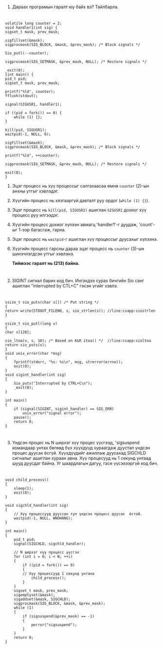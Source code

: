 #
1. Дараах програмын гаралт юу байх вэ? Тайлбарла.
#
	volatile long counter = 2;
	void handler1(int sig) {
	sigset_t mask, prev_mask;

	sigfillset(&mask);
	sigprocmask(SIG_BLOCK, &mask, &prev_mask); /* Block signals */

	Sio_putl(--counter);

	sigprocmask(SIG_SETMASK, &prev_mask, NULL); /* Restore signals */

	_exit(0);
	}int main() {
	pid_t pid;
	sigset_t mask, prev_mask;

	printf("%ld", counter);
	fflush(stdout);

	signal(SIGUSR1, handler1);

	if ((pid = fork()) == 0) {
		while (1) {};
	}

	kill(pid, SIGUSR1);
	waitpid(-1, NULL, 0);

	sigfillset(&mask);
	sigprocmask(SIG_BLOCK, &mask, &prev_mask); /* Block signals */

	printf("%ld", ++counter);

	sigprocmask(SIG_SETMASK, &prev_mask, NULL); /* Restore signals */

	exit(0);
	}

 1. Эцэг процесс нь хүү процессыг салгахаасаа өмнө `counter` (2)-ын анхны утгыг хэвлэдэг.

 2. Хүүгийн процесс нь хязгааргүй давталт руу ордог (`while (1) {}`).

 3. Эцэг процесс нь `kill(pid, SIGUSR1)` ашиглан `SIGUSR1` дохиог хүү процесс руу илгээдэг.

 4. Хүүгийн процесс дохиог хүлээн авмагц 'handler1'-г дуудаж, 'count'-ыг 1-ээр багасгаж, гарна.

 5. Эцэг процесс нь `waitpid`-г ашиглан хүү процессыг дуусахыг хүлээнэ.
 
 6. Хүүгийн процесс гарсны дараа эцэг процесс нь `counter` (3)-ын шинэчлэгдсэн утгыг хэвлэнэ.
 
	 **Тиймээс гаралт нь (213) байна.**
#
2. SIGINT сигнал барих код бич. Ингэхдээ сурах бичгийн Ѕio санг ашиглан "interrupted by CTL+С" гэсэн үгийг хэвлэ.
#
    ssize_t sio_puts(char s[]) /* Put string */
    {
    return write(STDOUT_FILENO, s, sio_strlen(s)); //line:csapp:siostrlen
    }

	ssize_t sio_putl(long v)
	{
    char s[128];
    
    sio_ltoa(v, s, 10); /* Based on K&R itoa() */  //line:csapp:sioltoa
    return sio_puts(s);
    }
    void unix_error(char *msg)
    {
		fprintf(stderr, "%s: %s\n", msg, strerror(errno));
		exit(0);
	}
	void sigint_handler(int sig) 
	{
	    Sio_puts("Interrupted by CTRL+C\n");
	    _exit(0);
	}
	
	int main()
	{
	    if (signal(SIGINT, sigint_handler) == SIG_ERR) 
	        unix_error("signal error");
	    pause();
	    return 0;
	}
#
3. Үндсэн процес нь N ширхэг хүү процес үүсгээд, 'sigsuspend командаар унтах бөгөөд бүх хүүхдүүд хураагдаж дуустал үндсэн процес дуусах ёсгүй. Хүүхдүүдийг ажиллаж дуусахад SIGCHLD сигналыг ашиглан хураан авна. Хүү процесууд нь 1 секунд унтаад шууд дуусдаг байна. Уг шаардлагын дагуу, гасе үүсэхээргүй код бич.
#
	void child_process() 
	{
	    sleep(1);
	    exit(0);
	}
	
	void sigchld_handler(int sig) 
	{
	    // Хүү процессууд дууссан тул үндсэн процесс дуусах  ёстой.
	    waitpid(-1, NULL, WNOHANG);
	}
	
	int main() 
	{
	    pid_t pid;
	    signal(SIGCHLD, sigchld_handler);

        // N ширхэг хүү процесс үүсгэх
        for (int i = 0; i < N; ++i) 
        {
            if ((pid = fork()) == 0) 
            {
            // Хүү процессууд 1 секунд унтана
                child_process();
            }
        }
        sigset_t mask, prev_mask;
        sigemptyset(&mask);
        sigaddset(&mask, SIGCHLD);
        sigprocmask(SIG_BLOCK, &mask, &prev_mask);
        while (1) 
        {
            if (sigsuspend(&prev_mask) == -1)
            {
                perror("sigsuspend");
            }
        ​}
        return 0;
    }